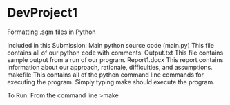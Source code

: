 DevProject1
===========

Formatting .sgm files in Python

Included in this Submission:
Main python source code (main.py)
  This file contains all of our python code with comments. 
Output.txt
  This file contains sample output from a run of our program.
Report1.docx
  This report contains information about our approach, rationale, difficulties, and assumptions.
makefile
  This contains all of the python command line commands for executing the program. Simply typing make should execute the program.
  
To Run: 
  From the command line >make


